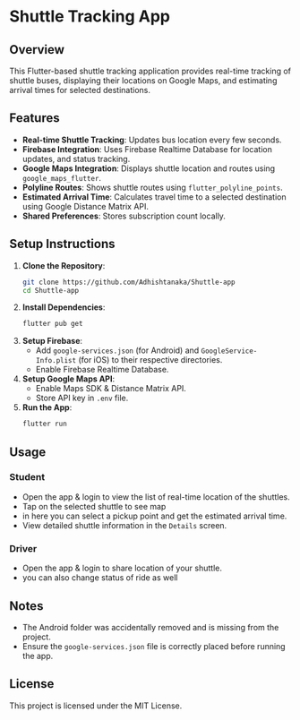 # Shuttle Tracking App

## Overview

This Flutter-based shuttle tracking application provides real-time tracking of shuttle buses, displaying their locations on Google Maps, and estimating arrival times for selected destinations.

## Features

- **Real-time Shuttle Tracking**: Updates bus location every few seconds.
- **Firebase Integration**: Uses Firebase Realtime Database for location updates, and status tracking.
- **Google Maps Integration**: Displays shuttle location and routes using `google_maps_flutter`.
- **Polyline Routes**: Shows shuttle routes using `flutter_polyline_points`.
- **Estimated Arrival Time**: Calculates travel time to a selected destination using Google Distance Matrix API.
- **Shared Preferences**: Stores subscription count locally.

## Setup Instructions

1. **Clone the Repository**:
   ```sh
   git clone https://github.com/Adhishtanaka/Shuttle-app
   cd Shuttle-app
   ```
2. **Install Dependencies**:
   ```sh
   flutter pub get
   ```
3. **Setup Firebase**:
   - Add `google-services.json` (for Android) and `GoogleService-Info.plist` (for iOS) to their respective directories.
   - Enable Firebase Realtime Database.
4. **Setup Google Maps API**:
   - Enable Maps SDK & Distance Matrix API.
   - Store API key in `.env` file.
5. **Run the App**:
   ```sh
   flutter run
   ```

## Usage

### Student  

- Open the app & login to view the list of real-time location of the shuttles.
- Tap on the selected shuttle to see map
- in here you can select a pickup point and get the estimated arrival time.
- View detailed shuttle information in the `Details` screen.

### Driver

- Open the app & login to share location of your shuttle.
- you can also change status of ride as well
  
## Notes

- The Android folder was accidentally removed and is missing from the project.
- Ensure the `google-services.json` file is correctly placed before running the app.

## License

This project is licensed under the MIT License.



